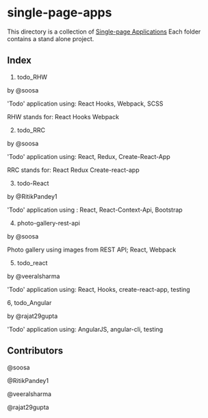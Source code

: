 # single-page-apps

This directory is a collection of [Single-page Applications](https://en.wikipedia.org/wiki/Single-page_application)
Each folder contains a stand alone project.

## Index
1. todo_RHW

by @soosa 

'Todo' application using: React Hooks, Webpack, SCSS

RHW stands for: React Hooks Webpack

2. todo_RRC

by @soosa 

'Todo' application using: React, Redux, Create-React-App

RRC stands for: React Redux Create-react-app

3. todo-React

by @RitikPandey1

'Todo' application using : React, React-Context-Api, Bootstrap

4. photo-gallery-rest-api

by @soosa 

Photo gallery using images from REST API; React, Webpack

5. todo_react

by @veeralsharma

'Todo' application using: React, Hooks, create-react-app, testing 

6, todo_Angular

by @rajat29gupta

'Todo' application using: AngularJS, angular-cli, testing

## Contributors
@soosa 

@RitikPandey1

@veeralsharma

@rajat29gupta
